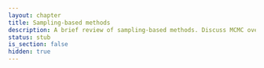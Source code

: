 ```yaml
---
layout: chapter
title: Sampling-based methods
description: A brief review of sampling-based methods. Discuss MCMC over enumeration with caching for inverse planning.
status: stub
is_section: false
hidden: true
---
```

